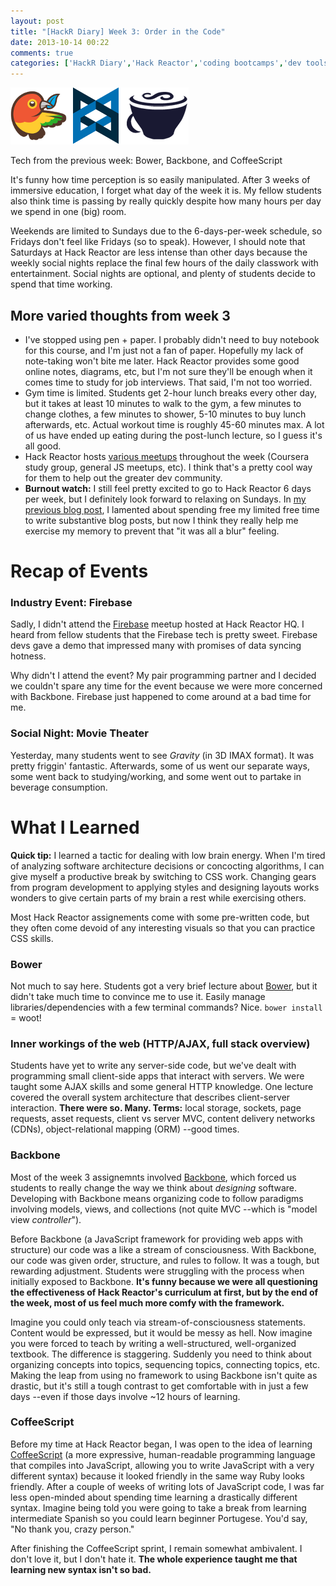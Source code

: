 ```yaml
---
layout: post
title: "[HackR Diary] Week 3: Order in the Code"
date: 2013-10-14 00:22
comments: true
categories: ['HackR Diary','Hack Reactor','coding bootcamps','dev tools','Bower','Backbone','CoffeeScript','Firebase']
---
```


![logos](/images/20131014/logos.png)

<p class="my-caption">Tech from the previous week: Bower, Backbone, and CoffeeScript</p>

It's funny how time perception is so easily manipulated. After 3 weeks of immersive education, I forget what day of the week it is. My fellow students also think time is passing by really quickly despite how many hours per day we spend in one (big) room.

Weekends are limited to Sundays due to the 6-days-per-week schedule, so Fridays don't feel like Fridays (so to speak). However, I should note that Saturdays at Hack Reactor are less intense than other days because the weekly social nights replace the final few hours of the daily classwork with entertainment. Social nights are optional, and plenty of students decide to spend that time working.

## More varied thoughts from week 3

- I've stopped using pen + paper. I probably didn't need to buy notebook for this course, and I'm just not a fan of paper. Hopefully my lack of note-taking won't bite me later. Hack Reactor provides some good online notes, diagrams, etc, but I'm not sure they'll be enough when it comes time to study for job interviews. That said, I'm not too worried.
- Gym time is limited. Students get 2-hour lunch breaks every other day, but it takes at least 10 minutes to walk to the gym, a few minutes to change clothes, a few minutes to shower, 5-10 minutes to buy lunch afterwards, etc. Actual workout time is roughly 45-60 minutes max. A lot of us have ended up eating during the post-lunch lecture, so I guess it's all good.
- Hack Reactor hosts [various meetups](http://www.meetup.com/hackreactor/) throughout the week (Coursera study group, general JS meetups, etc). I think that's a pretty cool way for them to help out the greater dev community.
- **Burnout watch:** I still feel pretty excited to go to Hack Reactor 6 days per week, but I definitely look forward to relaxing on Sundays. In [my previous blog post](/blog/2013/10/06/hackr-diary-week-2/), I lamented about spending free my limited free time to write substantive blog posts, but now I think they really help me exercise my memory to prevent that "it was all a blur" feeling.

# Recap of Events

### Industry Event: Firebase

Sadly, I didn't attend the [Firebase](https://www.firebase.com/) meetup hosted at Hack Reactor HQ. I heard from fellow students that the Firebase tech is pretty sweet. Firebase devs gave a demo that impressed many with promises of data syncing hotness.

Why didn't I attend the event? My pair programming partner and I decided we couldn't spare any time for the event because we were more concerned with Backbone. Firebase just happened to come around at a bad time for me.

### Social Night: Movie Theater

Yesterday, many students went to see *Gravity* (in 3D IMAX format). It was pretty friggin' fantastic. Afterwards, some of us went our separate ways, some went back to studying/working, and some went out to partake in beverage consumption.

# What I Learned

**Quick tip:** I learned a tactic for dealing with low brain energy. When I'm tired of analyzing software architecture decisions or concocting algorithms, I can give myself a productive break by switching to CSS work. Changing gears from program development to applying styles and designing layouts works wonders to give certain parts of my brain a rest while exercising others.

Most Hack Reactor assignements come with some pre-written code, but they often come devoid of any interesting visuals so that you can practice CSS skills.

### Bower

Not much to say here. Students got a very brief lecture about [Bower](http://bower.io/), but it didn't take much time to convince me to use it. Easily manage libraries/dependencies with a few terminal commands? Nice. `bower install` = woot!

### Inner workings of the web (HTTP/AJAX, full stack overview)

Students have yet to write any server-side code, but we've dealt with programming small client-side apps that interact with servers. We were taught some AJAX skills and some general HTTP knowledge. One lecture covered the overall system architecture that describes client-server interaction. **There were so. Many. Terms:** local storage, sockets, page requests, asset requests, client vs server MVC, content delivery networks (CDNs), object-relational mapping (ORM) --good times.

### Backbone

Most of the week 3 assignemnts involved [Backbone](http://backbonejs.org/), which forced us students to really change the way we think about *designing* software. Developing with Backbone means organizing code to follow paradigms involving models, views, and collections (not quite MVC --which is "model view *controller*").

Before Backbone (a JavaScript framework for providing web apps with structure) our code was a like a stream of consciousness. With Backbone, our code was given order, structure, and rules to follow. It was a tough, but rewarding adjustment. Students were struggling with the process when initially exposed to Backbone. **It's funny because we were all questioning the effectiveness of Hack Reactor's curriculum at first, but by the end of the week, most of us feel much more comfy with the framework.**

Imagine you could only teach via stream-of-consciousness statements. Content would be expressed, but it would be messy as hell. Now imagine you were forced to teach by writing a well-structured, well-organized textbook. The difference is staggering. Suddenly you need to think about organizing concepts into topics, sequencing topics, connecting topics, etc. Making the leap from using no framework to using Backbone isn't quite as drastic, but it's still a tough contrast to get comfortable with in just a few days --even if those days involve ~12 hours of learning.

### CoffeeScript

Before my time at Hack Reactor began, I was open to the idea of learning [CoffeeScript](http://coffeescript.org/) (a more expressive, human-readable programming language that compiles into JavaScript, allowing you to write JavaScript with a very different syntax) because it looked friendly in the same way Ruby looks friendly. After a couple of weeks of writing lots of JavaScript code, I was far less open-minded about spending time learning a drastically different syntax. Imagine being told you were going to take a break from learning intermediate Spanish so you could learn beginner Portugese. You'd say, "No thank you, crazy person." 

After finishing the CoffeeScript sprint, I remain somewhat ambivalent. I don't love it, but I don't hate it. **The whole experience taught me that learning new syntax isn't so bad.**